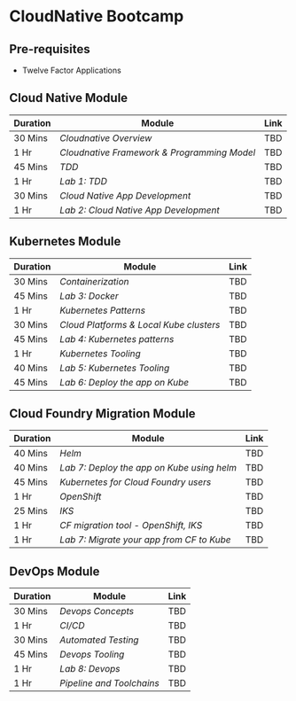 # CloudNative Bootcamp

## Pre-requisites 

- Twelve Factor Applications

## Cloud Native Module 

| Duration | Module | Link |
| ---------- | ------ | ---- |
|   30 Mins | *Cloudnative Overview* | TBD |
|   1 Hr | *Cloudnative Framework & Programming Model* | TBD |
|   45 Mins| *TDD* | TBD |
|   1 Hr | *Lab 1: TDD* | TBD |
|   30 Mins | *Cloud Native App Development* | TBD |
|   1 Hr | *Lab 2: Cloud Native App Development* | TBD |

 ## Kubernetes Module

| Duration | Module | Link |
| ---------- | ------ | ---- |
|   30 Mins | *Containerization* | TBD |
|   45 Mins | *Lab 3: Docker* | TBD |
|   1 Hr | *Kubernetes Patterns* | TBD |
|   30 Mins | *Cloud Platforms & Local Kube clusters* | TBD | 
|   45 Mins | *Lab 4: Kubernetes patterns* | TBD |
|   1 Hr | *Kubernetes Tooling* | TBD |
|   40 Mins | *Lab 5: Kubernetes Tooling* | TBD |
|   45 Mins | *Lab 6: Deploy the app on Kube* | TBD |

## Cloud Foundry Migration Module

| Duration | Module | Link |
| ---------- | ------ | ---- |
|   40 Mins | *Helm* | TBD |
|   40 Mins | *Lab 7: Deploy the app on Kube using helm* | TBD |
|   45 Mins | *Kubernetes for Cloud Foundry users* | TBD |
|   1 Hr | *OpenShift* | TBD |
|   25 Mins | *IKS* | TBD |
|   1 Hr  | *CF migration tool - OpenShift, IKS* | TBD |
|   1 Hr | *Lab 7: Migrate your app from CF to Kube* | TBD |

## DevOps Module

| Duration | Module | Link |
| ---------- | ------ | ---- |
|   30 Mins | *Devops Concepts* | TBD |
|   1 Hr | *CI/CD* | TBD |
|   30 Mins | *Automated Testing* | TBD |
|   45 Mins | *Devops Tooling* | TBD |
|   1 Hr | *Lab 8: Devops* | TBD |
|   1 Hr | *Pipeline and Toolchains* | TBD |
